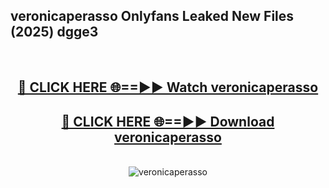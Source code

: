 <h2>veronicaperasso Onlyfans Leaked New Files (2025) dgge3</h2>
<br>
<div align="center">
<h2><a href="https://mediafiles.top/veronicaperasso&ref=git" rel="nofollow">🔴 CLICK HERE 🌐==►► Watch veronicaperasso</a></h2>
<h2><a href="https://mediafiles.top/veronicaperasso&ref=git" rel="nofollow">🔴 CLICK HERE 🌐==►► Download veronicaperasso</a></h2>
<br>
<a href="https://mediafiles.top/veronicaperasso&ref=git" rel="nofollow" data-target="animated-image.originalLink"><img src="https://i.ibb.co.com/xMMVF88/686577567.gif" alt="veronicaperasso" style="max-width: 100%; display: inline-block;" data-target="animated-image.originalImage"></a>
</div>
<br>
<br>
